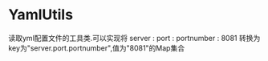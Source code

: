 # YamlUtils
读取yml配置文件的工具类.可以实现将 server : port : portnumber : 8081 转换为 key为"server.port.portnumber",值为"8081"的Map集合
